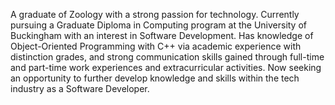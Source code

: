 A graduate of Zoology with a strong passion for technology. 
Currently pursuing a Graduate Diploma in Computing program at the University of Buckingham with an interest in Software Development. 
Has knowledge of Object-Oriented Programming with C++ via academic experience with distinction grades, and strong communication skills gained through full-time and part-time work experiences and extracurricular activities. 
Now seeking an opportunity to further develop knowledge and skills within the tech industry as a Software Developer.
